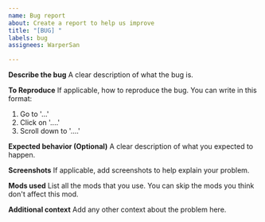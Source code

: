 ```yaml
---
name: Bug report
about: Create a report to help us improve
title: "[BUG] "
labels: bug
assignees: WarperSan

---
```


**Describe the bug**
A clear description of what the bug is.

**To Reproduce**
If applicable, how to reproduce the bug. You can write in this format:
1. Go to '...'
2. Click on '....'
3. Scroll down to '....'

**Expected behavior (Optional)**
A clear description of what you expected to happen.

**Screenshots**
If applicable, add screenshots to help explain your problem.

**Mods used**
List all the mods that you use. You can skip the mods you think don't affect this mod.

**Additional context**
Add any other context about the problem here.
